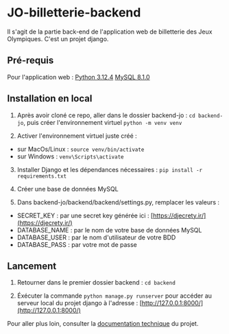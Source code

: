 # JO-billetterie-backend

Il s'agit de la partie back-end de l'application web de billetterie des Jeux Olympiques. C'est un projet django.

## Pré-requis

Pour l'application web :
[Python 3.12.4](https://www.python.org/downloads/)
[MySQL 8.1.0](https://dev.mysql.com/doc/relnotes/mysql/8.1/en/)

## Installation en local

1.  Après avoir cloné ce repo, aller dans le dossier backend-jo : `cd backend-jo`, puis créer l'environnement virtuel `python -m venv venv`

2.  Activer l'environnement virtuel juste créé :

- sur MacOs/Linux : `source venv/bin/activate`
- sur Windows : `venv\Scripts\activate`

3. Installer Django et les dépendances nécessaires : `pip install -r requirements.txt`

4. Créer une base de données MySQL

5. Dans backend-jo/backend/backend/settings.py, remplacer les valeurs :

- SECRET_KEY : par une secret key générée ici : [https://djecrety.ir/](https://djecrety.ir/)
- DATABASE_NAME : par le nom de votre base de données MySQL
- DATABASE_USER : par le nom d'utilisateur de votre BDD
- DATABASE_PASS : par votre mot de passe

## Lancement

1. Retourner dans le premier dossier backend : `cd backend`

2. Éxécuter la commande `python manage.py runserver` pour accéder au serveur local du projet django à l'adresse : [http://127.0.0.1:8000/](http://127.0.0.1:8000/)

Pour aller plus loin, consulter la [documentation technique]() du projet.
